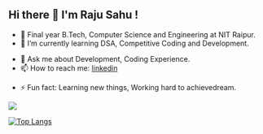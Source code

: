 ## Hi there 👋 I'm Raju Sahu !

<!--
**Raju1822/Raju1822** is a ✨ _special_ ✨ repository because its `README.md` (this file) appears on your GitHub profile.

Here are some ideas to get you started:
-->

- 🔭 Final year B.Tech, Computer Science and Engineering at NIT Raipur.
- 🌱 I’m currently learning DSA, Competitive Coding and Development.
<!--- 👯 I’m looking to collaborate on ...
- 🤔 I’m looking for help with ... -->
- 💬 Ask me about Development, Coding Experience.
- 📫 How to reach me: <a href="https://www.linkedin.com/in/raju-sahu-3baa95176/">linkedin</a>
<!-- 😄 Pronouns: ...-->
- ⚡ Fun fact: Learning new things, Working hard to achievedream.


<img src="https://github-readme-stats.vercel.app/api?username=Raju1822&&show_icons=true&title_color=EFD310&icon_color=EF1010&text_color=1ACFE0&bg_color=151515">


[![Top Langs](https://github-readme-stats.vercel.app/api/top-langs/?username=Raju1822&layout=compact)](https://github.com/Raju1822/Food-Filler)
